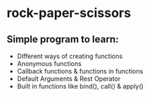 # rock-paper-scissors

## Simple program to learn:

- Different ways of creating functions
- Anonymous functions
- Callback functions & functions in functions
- Default Arguments & Rest Operator
- Built in functions like bind(), call() & apply()
